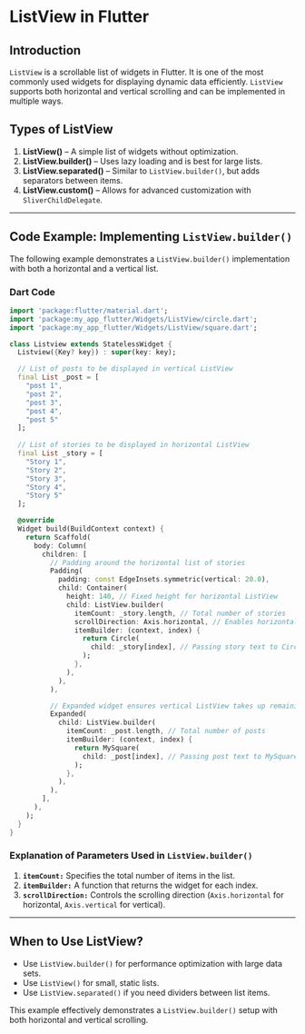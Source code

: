 # ListView in Flutter

## Introduction
`ListView` is a scrollable list of widgets in Flutter. It is one of the most commonly used widgets for displaying dynamic data efficiently. `ListView` supports both horizontal and vertical scrolling and can be implemented in multiple ways.

## Types of ListView
1. **ListView()** – A simple list of widgets without optimization.
2. **ListView.builder()** – Uses lazy loading and is best for large lists.
3. **ListView.separated()** – Similar to `ListView.builder()`, but adds separators between items.
4. **ListView.custom()** – Allows for advanced customization with `SliverChildDelegate`.

---

## Code Example: Implementing `ListView.builder()`
The following example demonstrates a `ListView.builder()` implementation with both a horizontal and a vertical list.

### **Dart Code**
```dart
import 'package:flutter/material.dart';
import 'package:my_app_flutter/Widgets/ListView/circle.dart';
import 'package:my_app_flutter/Widgets/ListView/square.dart';

class Listview extends StatelessWidget {
  Listview({Key? key}) : super(key: key);

  // List of posts to be displayed in vertical ListView
  final List _post = [
    "post 1",
    "post 2",
    "post 3",
    "post 4",
    "post 5"
  ];
  
  // List of stories to be displayed in horizontal ListView
  final List _story = [
    "Story 1",
    "Story 2",
    "Story 3",
    "Story 4",
    "Story 5"
  ];

  @override
  Widget build(BuildContext context) {
    return Scaffold(
      body: Column(
        children: [
          // Padding around the horizontal list of stories
          Padding(
            padding: const EdgeInsets.symmetric(vertical: 20.0),
            child: Container(
              height: 140, // Fixed height for horizontal ListView
              child: ListView.builder(
                itemCount: _story.length, // Total number of stories
                scrollDirection: Axis.horizontal, // Enables horizontal scrolling
                itemBuilder: (context, index) {
                  return Circle(
                    child: _story[index], // Passing story text to Circle widget
                  );
                },
              ),
            ),
          ),

          // Expanded widget ensures vertical ListView takes up remaining space
          Expanded(
            child: ListView.builder(
              itemCount: _post.length, // Total number of posts
              itemBuilder: (context, index) {
                return MySquare(
                  child: _post[index], // Passing post text to MySquare widget
                );
              },
            ),
          ),
        ],
      ),
    );
  }
}
```

### **Explanation of Parameters Used in `ListView.builder()`**
1. **`itemCount:`** Specifies the total number of items in the list.
2. **`itemBuilder:`** A function that returns the widget for each index.
3. **`scrollDirection:`** Controls the scrolling direction (`Axis.horizontal` for horizontal, `Axis.vertical` for vertical).

---

## **When to Use ListView?**
- Use `ListView.builder()` for performance optimization with large data sets.
- Use `ListView()` for small, static lists.
- Use `ListView.separated()` if you need dividers between list items.

This example effectively demonstrates a `ListView.builder()` setup with both horizontal and vertical scrolling.

